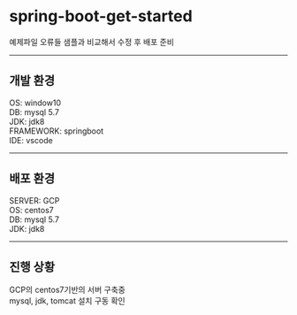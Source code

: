 # spring-boot-get-started

예제파일 오류들 샘플과 비교해서 수정 후 배포 준비   
**********   
## 개발 환경   
OS: window10   
DB: mysql 5.7   
JDK: jdk8   
FRAMEWORK: springboot   
IDE: vscode   
**********   
## 배포 환경   
SERVER: GCP   
OS: centos7   
DB: mysql 5.7   
JDK: jdk8   
**********   
## 진행 상황   
GCP의 centos7기반의 서버 구축중   
mysql, jdk, tomcat 설치 구동 확인   
